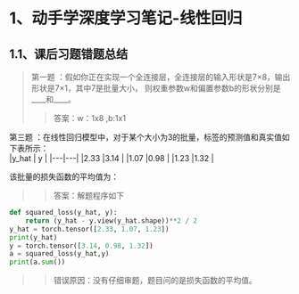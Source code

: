 # 1、动手学深度学习笔记-线性回归
## 1.1、课后习题错题总结


>第一题 ：假如你正在实现一个全连接层，全连接层的输入形状是7×8，输出形状是7×1，其中7是批量大小，
则权重参数w和偏置参数b的形状分别是____和____。<br>
>>答案：w：1x8 ,b:1x1<br>

第三题 ：在线性回归模型中，对于某个大小为3的批量，标签的预测值和真实值如下表所示：<br>
|y_hat | y |
|---|---|
|2.33 |3.14 |
|1.07 |0.98 |
|1.23 |1.32 |

该批量的损失函数的平均值为：<br>
>>答案：解题程序如下<br>
```python
def squared_loss(y_hat, y): 
    return (y_hat - y.view(y_hat.shape))**2 / 2
y_hat = torch.tensor([2.33, 1.07, 1.23])
print(y_hat)
y = torch.tensor([3.14, 0.98, 1.32])
a = squared_loss(y_hat,y)
print(a.sum())
```
>>错误原因：没有仔细审题，题目问的是损失函数的平均值。<br>
